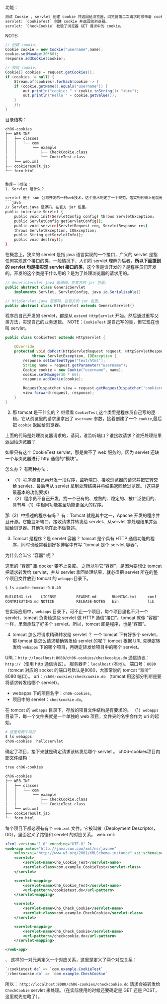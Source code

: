 功能：
```txt
测试 Cookie , servlet 创建 cookie 并返回给浏览器，浏览器第二次请求时顺带着 cookie。
servlet: `CookieTest` 创建 cookie 并返回给浏览器。
servlet: `CheckCookie` 校验了浏览器 GET 请求中的 cookie。 
```

NOTE:
```java
// 创建 cookie。
Cookie cookie = new Cookie("username",name);
cookie.setMaxAge(30*60);
response.addCookie(cookie);

// 校验 cookie。
Cookie[] cookies = request.getCookies();
if (cookies != null) {
    Stream.of(cookies).forEach(cookie -> {
    if (cookie.getName().equals("username")) {
        out.println("cookie: " + cookie.toString()+ "<br>");
        out.println("Hello " + cookie.getValue());
    }
    });
}

```

目录结构：
```bash
ch06-cookies
├── WEB-INF
│   ├── classes
│   │   └── com
│   │       └── example
│   │           ├── CheckCookie.class
│   │           └── CookieTest.class
│   └── web.xml
├── cookieresult.jsp
└── form.html


整理一下想法：
1. Servlet 是什么？

servlet 是个 sun 公司开发的一种web技术，这个技术制定了一个规范，落实到代码上他就是一个接口。那这个规范是做什么用的呢？这个规范是处理网络请求用的，所以，实现了这些规范的类是用来处理网络请求的。
```java
// Servlet.java 是源码，在官方 jar 包里。
public interface Servlet {
    public void init(ServletConfig config) throws ServletException;
    public ServletConfig getServletConfig();
    public void service(ServletRequest req, ServletResponse res)
	throws ServletException, IOException;
    public String getServletInfo();
    public void destroy();
}
```
在概念上，狭义的 servlet 是指 java 语言实现的一个接口，广义的 servlet 是指任何实现这个接口的类，一般情况下，人们将 servlet 理解为后者，**所以下面提到的 servlet 均是指实现 servlet 接口的类**，这个类是谁开发的？是程序员们开发的。开发的这个类是干什么用的？是为了处理浏览器的请求用的。

```java
// GenericServlet.java 是源码，在官方的 jar 包里。
public abstract class GenericServlet 
    implements Servlet, ServletConfig, java.io.Serializable{}

// HttpServlet.java 是源码，在官方的 jar 包里。
public abstract class HttpServlet extends GenericServlet{}

```

程序员自己开发的 servlet，都是从 `extend HttpServlet` 开始。然后通过重写父类方法，实现自己的业务逻辑。
NOTE：`CookieTest` 是自己写的类，但它现在也叫 servlet。
```java
public class CookieTest extends HttpServlet {

    @Override
    protected void doPost(HttpServletRequest request, HttpServletResponse response)
            throws ServletException, IOException {
        response.setContentType("text/html");
        String name = request.getParameter("username");
        Cookie cookie = new Cookie("username", name);
        cookie.setMaxAge(30 * 60);
        response.addCookie(cookie);

        RequestDispatcher view = request.getRequestDispatcher("cookieresult.jsp");
        view.forward(request, response);
    }
}
```

2. 那 tomcat 是干什么的？
继续看 `CookieTest`,这个类里是程序员自己写的逻辑，它从浏览里的请求里拿出了 `username` 参数，接着创建了一个 `cookie`,最后把 `cookie` 返回给浏览器。

上面的代码是处理浏览器请求的，请问，谁监听端口？谁接收请求？谁把处理结果返回给浏览器？

如果只有这个 CookieTest servlet，那是做不了 web 服务的。因为 servlet 还缺一个与浏览器进行 http 通信的“模块”。

怎么办？
有两种办法：
- （1）程序源自己再开发一段程序，监听端口、接收浏览器的请求并把它转交给 servlet、最后再从 servlet 拿到处理结果并将结果返回给浏览器。（这只是最基本的功能要求）
- （2）程序员不自己开发，找一个已有的、成熟的、稳定的、被广泛使用的、具有与（1）中相同功能甚至功能更强大的程序。

那（2）中描述的程序有吗？
有：Tomcat 就是其中之一，Apache 开发的程序并且开源。它能监听端口，接收请求并转发给 servlet、从servlet 拿处理结果并返回给浏览器。其他功能在此不做赘述。

3. Tomcat 是程序？是 servlet 容器？
tomcat 是个具有 HTTP 通信功能的程序，同时也经常看到好多博客中有写 “tomcat 是个 servlet 容器”。

为什么会叫它 “容器” 呢？

这里的 “容器” 跟 docker 攀不上亲戚。
之所以叫它“容器”，是因为要想让 tomcat 把请求转发给 servlet，并从 servlet 拿回处理结果，就必须把 servlet 所在的整个项目文件放到 tomcat 的 `webapps`目录下。
```bash
$ ls apache-tomcat-9.0.40

BUILDING.txt    LICENSE         README.md       RUNNING.txt     conf            logs            webapps
CONTRIBUTING.md NOTICE          RELEASE-NOTES   bin             lib             temp            work
```
在实际应用中，`webapps` 目录下，可不止一个项目，每个项目里也不只一个 servlet，tomcat 负责给这些 servlet 做 HTTP 通信“接口”。tomcat 就像 “容器” 一样，里面承载了好多个 servlet。所以，tomcat 即是程序，也是“容器”。

4. tomcat 怎么将请求精确转发给 servlet ？
一个 tomcat 下有好多个 servlet，那 tomcat 是怎么请求精确转发给 servlet 的呢？
tomcat 根据 URL 先确定转发给 `webapps` 下的哪个项目，再确定转发给项目中的哪个 servlet。

URL：`http://localhost:8080/ch06-cookies/checkcookie.do` 
通信协议：`http://`（使用 http 通信协议）。
服务器IP：`localhost` (本地)。
端口号：`8080` （tomcat 对应的 socket 的端口号默认是8080，大家常说的 tomcat “监听” 8080 端口）。
uri：`/ch06-cookies/checkcookie.do` （tomcat 用这部分判断是要将请求转发给哪个 servlet）。
- webapps 下的项目名字：`ch06-cookies`。
- 项目中的 servlet：`checkcookie.do`。

在 tomcat 的 `webapps` 目录下，存放的项目文件结构是有要求的。
（1）`webapps` 目录下，每一个文件夹就是一个单独的 web 项目，文件夹的名字会作为 uri 的起始。
```bash
# 这里有两个项目
$ ls webapps
ch06-cookies  helloservlet
```

确定了项目，接下来就是确定请求该转发给哪个 servlet 。
ch06-cookies项目内部文件结构：
```bash
tree ch06-cookies

ch06-cookies
├── WEB-INF
│   ├── classes
│   │   └── com
│   │       └── example
│   │           ├── CheckCookie.class
│   │           └── CookieTest.class
│   └── web.xml
├── cookieresult.jsp
└── form.html
```
每个项目下都必须有有个 `web.xml` 文件。它被叫做（Deployment Descriptor，DD），里面定义了路径和 servlet 的对应关系。
web.xml:
```xml
<?xml version="1.0" encoding="UTF-8" ?>
<web-app xmlns="http://java.sun.com/xml/ns/javaee"
    xmlns:xsi="http://www.w3.org/2001/XMLSchema-instance" xsi:schemaLocation="http://java.sun.com/xml/ns/javaee http://java.sun.com/xml/ns/javaee/web-app_2_5.xsd" id="WebApp_ID" version="2.5">
    <servlet>
        <servlet-name>Ch6_Cookie_Test</servlet-name>
        <servlet-class>com.example.CookieTest</servlet-class>
    </servlet>

    <servlet-mapping>
        <servlet-name>Ch6_Cookie_Test</servlet-name>
        <url-pattern>/cookietest.do</url-pattern>
    </servlet-mapping>

    <servlet>
        <servlet-name>Ch6_Check_Cookie</servlet-name>
        <servlet-class>com.example.CheckCookie</servlet-class>
    </servlet>

    <servlet-mapping>
        <servlet-name>Ch6_Check_Cookie</servlet-name>
        <url-pattern>/checkcookie.do</url-pattern>
    </servlet-mapping>

</web-app>

```
<servlet></servlet>、<servlet-mapping></servlet-mapping> 这样的一对元素定义一个对应关系，这里是定义了两个对应关系：
```java
`/cookietest.do` => `com.example.CookieTest`
`/checkcookie.do` => `com.example.CheckCookie`
```
所以：
`http://localhost:8080/ch06-cookies/checkcookie.do` 请求会被转发给 `CheckCookie` servlet 来处理。（在实际使用的时候还要确定是 GET 还是 POST，这里就先忽略了）。
















